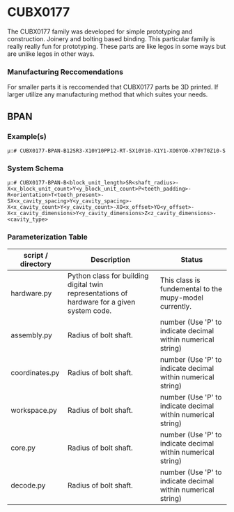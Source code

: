 # CUBX0177
The CUBX0177 family was developed for simple prototyping and construction. Joinery and bolting based binding. This particular family is really really fun for prototyping. These parts are like legos in some ways but are unlike legos in other ways. 

### Manufacturing Reccomendations
For smaller parts it is reccomended that CUBX0177 parts be 3D printed. If larger utilize any manufacturing method that which suites your needs.

## BPAN

### Example(s)

    μ:# CUBX0177-BPAN-B12SR3-X10Y10PP12-RT-SX10Y10-X1Y1-XO0YO0-X70Y70Z10-S

### System Schema

    μ:# CUBX0177-BPAN-B<block_unit_length>SR<shaft_radius>-X<x_block_unit_count>Y<y_block_unit_count>P<teeth_padding>-R<orientation>T<teeth_present>-SX<x_cavity_spacing>Y<y_cavity_spacing>-X<x_cavity_count>Y<y_cavity_count>-XO<x_offset>YO<y_offset>-X<x_cavity_dimensions>Y<y_cavity_dimensions>Z<z_cavity_dimensions>-<cavity_type>

### Parameterization Table

| script / directory            | Description                    |        Status       |
| --------------------- | ------------------------------ | ------------------------|
| hardware.py  | Python class for building digital twin representations of hardware for a given system code. |  This class is fundemental to the mupy-model currently.  |
| assembly.py  | Radius of bolt shaft. | number (Use 'P' to indicate decimal within numerical string)  |     This class is fundemental to the mupy-model currently.       |
| coordinates.py  | Radius of bolt shaft. | number (Use 'P' to indicate decimal within numerical string)  |     mm      |
| workspace.py  | Radius of bolt shaft. | number (Use 'P' to indicate decimal within numerical string)  |     mm      |
| core.py  | Radius of bolt shaft. | number (Use 'P' to indicate decimal within numerical string)  |     mm      |
| decode.py  | Radius of bolt shaft. | number (Use 'P' to indicate decimal within numerical string)  |     This class will be phased out for a sub-system that works more like an FTP / namespace or a better library structure.      |